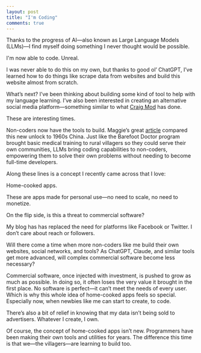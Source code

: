 ```yaml
---
layout: post
title: "I'm Coding"
comments: true
---
```


Thanks to the progress of AI—also known as Large Language Models (LLMs)—I find myself doing something I never thought would be possible.

I'm now able to code. Unreal.

I was never able to do this on my own, but thanks to good ol’ ChatGPT, I’ve learned how to do things like scrape data from websites and build this website almost from scratch.

What’s next? I’ve been thinking about building some kind of tool to help with my language learning. I’ve also been interested in creating an alternative social media platform—something similar to what [Craig Mod](https://craigmod.com/roden/102/) has done.

These are interesting times.

Non-coders now have the tools to build. Maggie’s great [article](https://maggieappleton.com/home-cooked-software) compared this new unlock to 1960s China. Just like the Barefoot Doctor program brought basic medical training to rural villagers so they could serve their own communities, LLMs bring coding capabilities to non-coders, empowering them to solve their own problems without needing to become full-time developers.

Along these lines is a concept I recently came across that I love:

Home-cooked apps.

These are apps made for personal use—no need to scale, no need to monetize.

On the flip side, is this a threat to commercial software?

My blog has has replaced the need for platforms like Facebook or Twitter. I don’t care about reach or followers.

Will there come a time when more non-coders like me build their own websites, social networks, and tools? As ChatGPT, Claude, and similar tools get more advanced, will complex commercial software become less necessary?

Commercial software, once injected with investment, is pushed to grow as much as possible. In doing so, it often loses the very value it brought in the first place. No software is perfect—it can’t meet the needs of every user. Which is why this whole idea of home-cooked apps feels so special. Especially now, when newbies like me can start to create, to code.

There’s also a bit of relief in knowing that my data isn’t being sold to advertisers. Whatever I create, I own.

Of course, the concept of home-cooked apps isn’t new. Programmers have been making their own tools and utilities for years. The difference this time is that we—the villagers—are learning to build too.
